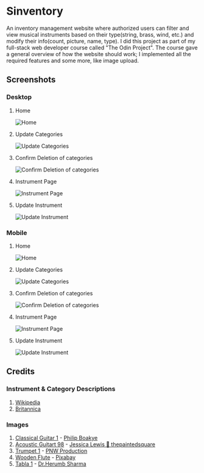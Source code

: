 # Sinventory
An inventory management website where authorized users can filter and view musical instruments based on their type(string, brass, wind, etc.) and modify their info(count, picture, name, type). I did this project as part of my full-stack web developer course called "The Odin Project". The course gave a general overview of how the website should work; I implemented all the required features and some more, like image upload.

## Screenshots

### Desktop

1. Home

   ![Home](https://i.imgur.com/qTrTFau.png)

2. Update Categories

   ![Update Categories](https://i.imgur.com/Dc7T43y.png)

3. Confirm Deletion of categories

   ![Confirm Deletion of categories](https://i.imgur.com/CQDf01i.png)

4. Instrument Page

   ![Instrument Page](https://i.imgur.com/JFo7MhN.png)

5. Update Instrument

   ![Update Instrument](https://i.imgur.com/lJpRjJt.png)

### Mobile

1. Home

   ![Home](https://i.imgur.com/poWLKzz.png)

2. Update Categories

   ![Update Categories](https://i.imgur.com/zcLsXka.png)

3. Confirm Deletion of categories

   ![Confirm Deletion of categories](https://i.imgur.com/M3Zczct.png)

4. Instrument Page

   ![Instrument Page](https://i.imgur.com/qyuw0nk.png)

5. Update Instrument

   ![Update Instrument](https://i.imgur.com/EO0cgJq.png)

## Credits

### Instrument & Category Descriptions

1. [Wikipedia](https://www.wikipedia.org)
2. [Britannica](https://www.britannica.com/)

### Images

1. [Classical Guitar 1](https://www.pexels.com/photo/photo-of-yellow-guitar-hanged-on-pink-wall-3428498/) - [Philip Boakye](https://www.pexels.com/@philboakye/)
2. [Acoustic Guitart 98](https://www.pexels.com/photo/brown-and-black-cut-away-acoustic-guitar-1010519/) - [Jessica Lewis 🦋 thepaintedsquare](https://www.pexels.com/@thepaintedsquare/)
3. [Trumpet 1](https://www.pexels.com/photo/a-trumpet-on-a-floor-7577302/) - [PNW Production](https://www.pexels.com/@pnw-prod/)
4. [Wooden Flute](https://www.pexels.com/photo/brown-wooden-flute-on-book-with-notes-221563/) - [Pixabay](https://www.pexels.com/@pixabay/)
5. [Tabla 1](https://www.pexels.com/photo/two-indian-tabla-drums-16743021/) - [Dr.Herumb Sharma](https://www.pexels.com/@dr-herumb-sharma-78972025/)
